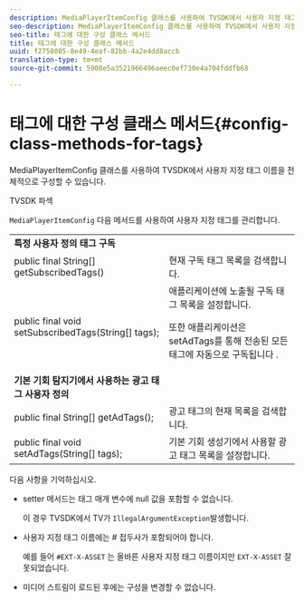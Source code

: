 ```yaml
---
description: MediaPlayerItemConfig 클래스를 사용하여 TVSDK에서 사용자 지정 태그 이름을 전체적으로 구성할 수 있습니다.
seo-description: MediaPlayerItemConfig 클래스를 사용하여 TVSDK에서 사용자 지정 태그 이름을 전체적으로 구성할 수 있습니다.
seo-title: 태그에 대한 구성 클래스 메서드
title: 태그에 대한 구성 클래스 메서드
uuid: f2758085-8e49-4eaf-82bb-4a2e4dd8accb
translation-type: tm+mt
source-git-commit: 5908e5a3521966496aeec0ef730e4a704fddfb68

---
```



# 태그에 대한 구성 클래스 메서드{#config-class-methods-for-tags}

MediaPlayerItemConfig 클래스를 사용하여 TVSDK에서 사용자 지정 태그 이름을 전체적으로 구성할 수 있습니다.

TVSDK 파섹

`MediaPlayerItemConfig` 다음 메서드를 사용하여 사용자 지정 태그를 관리합니다.

<table id="table_B37A6C75270D47BC99258F2884AD6905"> 
 <tbody> 
  <tr> 
   <td colname="col1"> <b>특정 사용자 정의 태그 구독</b> </td> 
   <td colname="col2"> </td> 
  </tr> 
  <tr> 
   <td colname="col1"> <span class="codeph"> public final String[] getSubscribedTags() </span> </td> 
   <td colname="col2"> 현재 구독 태그 목록을 검색합니다. </td> 
  </tr> 
  <tr> 
   <td colname="col1"> <span class="codeph"> public final void setSubscribedTags(String[] tags); </span> </td> 
   <td colname="col2"> 애플리케이션에 노출될 구독 태그 목록을 설정합니다. <p>또한 애플리케이션은 setAdTags를 통해 전송된 모든 태그에 자동으로 <span class="codeph"> 구독됩니다 </span>. </p> </td> 
  </tr> 
  <tr> 
   <td colname="col1"> <b>기본 기회 탐지기에서 사용하는 광고 태그 사용자 정의</b> </td> 
   <td colname="col2"> </td> 
  </tr> 
  <tr> 
   <td colname="col1"> <span class="codeph"> public final String[] getAdTags(); </span> </td> 
   <td colname="col2"> 광고 태그의 현재 목록을 검색합니다. </td> 
  </tr> 
  <tr> 
   <td colname="col1"> <span class="codeph"> public final void setAdTags(String[] tags); </span> </td> 
   <td colname="col2"> 기본 기회 생성기에서 사용할 광고 태그 목록을 설정합니다. </td> 
  </tr> 
 </tbody> 
</table>

다음 사항을 기억하십시오.

* setter 메서드는 태그 매개 변수에 null 값을 포함할 수 없습니다.

   이 경우 TVSDK에서 TV가 `IllegalArgumentException`발생합니다.
* 사용자 지정 태그 이름에는 # 접두사가 포함되어야 합니다.

   예를 들어 `#EXT-X-ASSET` 는 올바른 사용자 지정 태그 이름이지만 `EXT-X-ASSET` 잘못되었습니다.
* 미디어 스트림이 로드된 후에는 구성을 변경할 수 없습니다.

